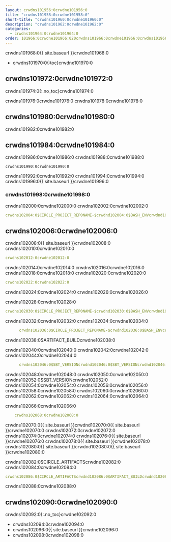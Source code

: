```yaml
---
layout: crwdns101956:0crwdne101956:0
title: "crwdns101958:0crwdne101958:0"
short-title: "crwdns101960:0crwdne101960:0"
description: "crwdns101962:0crwdne101962:0"
categories:
  - crwdns101964:0crwdne101964:0
order: 101966:0crwdne101966:020crwdns101966:0crwdne101966:0crwdns101966:0crwdne101966:02crwdns101966:0crwdne101966:0
---
```

crwdns101968:0{{ site.baseurl }}crwdne101968:0

- crwdns101970:0{:toc}crwdne101970:0

## crwdns101972:0crwdne101972:0

crwdns101974:0{:.no_toc}crwdne101974:0

crwdns101976:0crwdne101976:0 crwdns101978:0crwdne101978:0

## crwdns101980:0crwdne101980:0

crwdns101982:0crwdne101982:0

## crwdns101984:0crwdne101984:0

crwdns101986:0crwdne101986:0 crwdns101988:0crwdne101988:0

    crwdns101990:0crwdne101990:0
    

crwdns101992:0crwdne101992:0 crwdns101994:0crwdne101994:0 crwdns101996:0{{ site.baseurl }}crwdne101996:0

### crwdns101998:0crwdne101998:0

crwdns102000:0crwdne102000:0 crwdns102002:0crwdne102002:0

```yaml
crwdns102004:0$CIRCLE_PROJECT_REPONAME-$crwdnd102004:0$BASH_ENVcrwdnd102004:0$SBT_VERSIONcrwdnd102004:0$SBT_VERSIONcrwdnd102004:0$SBT_VERSIONcrwdnd102004:0$SBT_VERSIONcrwdnd102004:0$CIRCLE_ARTIFACTScrwdnd102004:0$ARTIFACT_BUILDcrwdnd102004:0$CIRCLE_ARTIFACTScrwdnd102004:0$ARTIFACT_BUILDcrwdnd102004:0$CIRCLE_SHA1crwdne102004:0
```

## crwdns102006:0crwdne102006:0

crwdns102008:0{{ site.baseurl }}crwdne102008:0 crwdns102010:0crwdne102010:0

```yaml
crwdns102012:0crwdne102012:0
```

crwdns102014:0crwdne102014:0 crwdns102016:0crwdne102016:0 crwdns102018:0crwdne102018:0 crwdns102020:0crwdne102020:0

```yaml
crwdns102022:0crwdne102022:0
```

crwdns102024:0crwdne102024:0 crwdns102026:0crwdne102026:0

crwdns102028:0crwdne102028:0

```yaml
crwdns102030:0$CIRCLE_PROJECT_REPONAME-$crwdnd102030:0$BASH_ENVcrwdnd102030:0$SBT_VERSIONcrwdnd102030:0$SBT_VERSIONcrwdnd102030:0$SBT_VERSIONcrwdnd102030:0$SBT_VERSIONcrwdne102030:0
```

crwdns102032:0crwdne102032:0 crwdns102034:0crwdne102034:0

```yaml
      crwdns102036:0$CIRCLE_PROJECT_REPONAME-$crwdnd102036:0$BASH_ENVcrwdne102036:0
```

crwdns102038:0$ARTIFACT_BUILDcrwdne102038:0

crwdns102040:0crwdne102040:0 crwdns102042:0crwdne102042:0 crwdns102044:0crwdne102044:0

```yaml
      crwdns102046:0$SBT_VERSIONcrwdnd102046:0$SBT_VERSIONcrwdnd102046:0$SBT_VERSIONcrwdnd102046:0$SBT_VERSIONcrwdne102046:0
```

crwdns102048:0crwdne102048:0 crwdns102050:0crwdne102050:0 crwdns102052:0$SBT_VERSIONcrwdne102052:0 crwdns102054:0crwdne102054:0 crwdns102056:0crwdne102056:0 crwdns102058:0crwdne102058:0 crwdns102060:0crwdne102060:0 crwdns102062:0crwdne102062:0 crwdns102064:0crwdne102064:0

crwdns102066:0crwdne102066:0

```yaml
    crwdns102068:0crwdne102068:0
```

crwdns102070:0{{ site.baseurl }}crwdnd102070:0{{ site.baseurl }}crwdne102070:0 crwdns102072:0crwdne102072:0 crwdns102074:0crwdne102074:0 crwdns102076:0{{ site.baseurl }}crwdne102076:0 crwdns102078:0{{ site.baseurl }}crwdne102078:0 crwdns102080:0{{ site.baseurl }}crwdnd102080:0{{ site.baseurl }}crwdne102080:0

crwdns102082:0$CIRCLE_ARTIFACTScrwdne102082:0 crwdns102084:0crwdne102084:0

```yaml
crwdns102086:0$CIRCLE_ARTIFACTScrwdnd102086:0$ARTIFACT_BUILDcrwdnd102086:0$CIRCLE_ARTIFACTScrwdnd102086:0$ARTIFACT_BUILDcrwdnd102086:0$CIRCLE_SHA1crwdne102086:0
```

crwdns102088:0crwdne102088:0

## crwdns102090:0crwdne102090:0

crwdns102092:0{:.no_toc}crwdne102092:0

- crwdns102094:0crwdne102094:0
- crwdns102096:0{{ site.baseurl }}crwdne102096:0
- crwdns102098:0crwdne102098:0